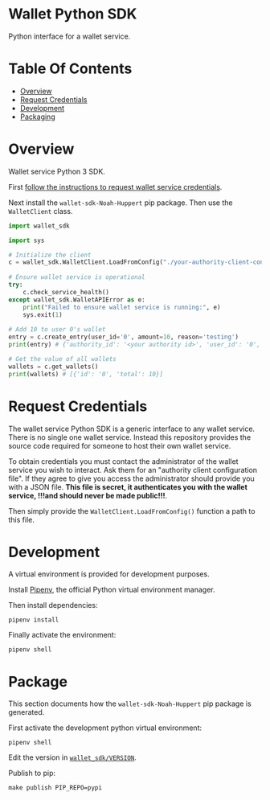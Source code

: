 # Wallet Python SDK
Python interface for a wallet service.

# Table Of Contents
- [Overview](#overview)
- [Request Credentials](#request-credentials)
- [Development](#development)
- [Packaging](#packaging)

# Overview
Wallet service Python 3 SDK.

First [follow the instructions to request wallet service credentials](#request-credentials).

Next install the `wallet-sdk-Noah-Huppert` pip package. Then use the 
`WalletClient` class.

```py
import wallet_sdk

import sys

# Initialize the client
c = wallet_sdk.WalletClient.LoadFromConfig("./your-authority-client-config.json")
				 
# Ensure wallet service is operational
try:
    c.check_service_health()
except wallet_sdk.WalletAPIError as e:
    print("Failed to ensure wallet service is running:", e)
    sys.exit(1)
			 
# Add 10 to user 0's wallet
entry = c.create_entry(user_id='0', amount=10, reason='testing')
print(entry) # {'authority_id': '<your authority id>', 'user_id': '0', 'created_on': 1596869670.124, 'amount': 10, 'reason': 'testing'}

# Get the value of all wallets
wallets = c.get_wallets()
print(wallets) # [{'id': '0', 'total': 10}]
```

# Request Credentials
The wallet service Python SDK is a generic interface to any wallet service. 
There is no single one wallet service. Instead this repository provides the 
source code required for someone to host their own wallet service.

To obtain credentials you must contact the administrator of the wallet service 
you wish to interact. Ask them for an "authority client configuration file". If
they agree to give you access the administrator should provide you with a 
JSON file. **This file is secret, it authenticates you with the wallet service,
!!!and should never be made public!!!**.

Then simply provide the `WalletClient.LoadFromConfig()` function a path to
this file. 

# Development
A virtual environment is provided for development purposes.

Install [Pipenv](https://pipenv.pypa.io/en/latest/), the official Python virtual
environment manager.

Then install dependencies:

```
pipenv install
```

Finally activate the environment:

```
pipenv shell
```

# Package
This section documents how the `wallet-sdk-Noah-Huppert` pip package 
is generated.

First activate the development python virtual environment:

```
pipenv shell
```

Edit the version in [`wallet_sdk/VERSION`](./wallet_sdk/VERSION).

Publish to pip:

```
make publish PIP_REPO=pypi
```
